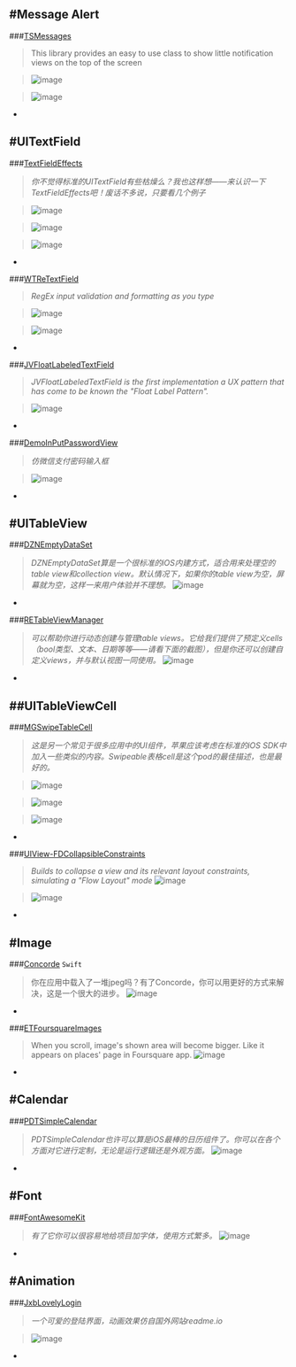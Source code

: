 #Message Alert
---
###[TSMessages](https://github.com/KrauseFx/TSMessages)
>This library provides an easy to use class to show little notification views on the top of the screen

>![image](images/TSMessages_1.png)

>![image](images/TSMessages_2.png)

-


#UITextField
----
###[TextFieldEffects](https://github.com/raulriera/TextFieldEffects)
>*你不觉得标准的UITextField有些枯燥么？我也这样想——来认识一下TextFieldEffects吧！废话不多说，只要看几个例子*

>![image](images/TextFieldEffects_1.gif)

>![image](images/TextFieldEffects_2.gif)

>![image](images/TextFieldEffects_3.gif)

-

###[WTReTextField](https://github.com/warriorg/WTReTextField)

>*RegEx input validation and formatting as you type*

>![image](images/WTReTextField_1.png)

>![image](images/WTReTextField_2.png)

-

###[JVFloatLabeledTextField](https://github.com/jverdi/JVFloatLabeledTextField)
>*JVFloatLabeledTextField is the first implementation a UX pattern that has come to be known the "Float Label Pattern".*

>![image](images/JVFloatLabeledTextField.gif)

-

###[DemoInPutPasswordView](https://github.com/lqcjdx/DemoInPutPasswordView)

>*仿微信支付密码输入框*

>![image](images/DemoInPutPasswordView.gif)

-

#UITableView
---
###[DZNEmptyDataSet](https://github.com/dzenbot/DZNEmptyDataSet)
>*DZNEmptyDataSet算是一个很标准的iOS内建方式，适合用来处理空的table view和collection view。默认情况下，如果你的table view为空，屏幕就为空，这样一来用户体验并不理想。*
![image](images/DZNEmptyDataSet.jpg)

-

###[RETableViewManager](https://github.com/romaonthego/RETableViewManager)
>*可以帮助你进行动态创建与管理table views。它给我们提供了预定义cells（bool类型、文本、日期等等——请看下面的截图），但是你还可以创建自定义views，并与默认视图一同使用。*
![image](images/RETableViewManager.png)

-

##UITableViewCell
-
###[MGSwipeTableCell](https://github.com/MortimerGoro/MGSwipeTableCell)
>*这是另一个常见于很多应用中的UI组件，苹果应该考虑在标准的iOS SDK中加入一些类似的内容。Swipeable表格cell是这个pod的最佳描述，也是最好的。*

>![image](images/MGSwipeTableCell_1.gif)

>![image](images/MGSwipeTableCell_2.gif)

>![image](images/MGSwipeTableCell_3.gif)

-
###[UIView-FDCollapsibleConstraints](https://github.com/forkingdog/UIView-FDCollapsibleConstraints)
>*Builds to collapse a view and its relevant layout constraints, simulating a "Flow Layout" mode*
>![image](images/UIView-FDCollapsibleConstraints-1.gif)

>![image](images/UIView-FDCollapsibleConstraints-2.gif)

-

#Image
----
###[Concorde](https://github.com/contentful-labs/Concorde) `Swift`

>你在应用中载入了一堆jpeg吗？有了Concorde，你可以用更好的方式来解决，这是一个很大的进步。
>![image](images/Concorde.gif)

-

###[ETFoursquareImages](https://github.com/EugeneTrapeznikov/ETFoursquareImages)
>When you scroll, image's shown area will become bigger. Like it appears on places' page in Foursquare app.
>![image](images/ETFoursquareImages.gif)

-

#Calendar
---
###[PDTSimpleCalendar](https://github.com/jivesoftware/PDTSimpleCalendar)
 >*PDTSimpleCalendar也许可以算是iOS最棒的日历组件了。你可以在各个方面对它进行定制，无论是运行逻辑还是外观方面。*
>![image](images/PDTSimpleCalendar.png)

-

#Font
---
###[FontAwesomeKit](https://github.com/PrideChung/FontAwesomeKit)
>*有了它你可以很容易地给项目加字体，使用方式繁多。*
![image](images/FontAwesomeKit.png)

-

#Animation
---
###[JxbLovelyLogin](https://github.com/warriorg/JxbLovelyLogin)

>*一个可爱的登陆界面，动画效果仿自国外网站readme.io*

>![image](images/JxbLovelyLogin.gif)

-